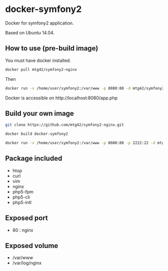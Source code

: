 # docker-symfony2

Docker for symfony2 application.

Based on Ubuntu 14.04.

## How to use (pre-build image)

You must have docker installed.

```bash
docker pull mtg42/symfony2-nginx
```

Then

```bash
docker run -v /home/user/symfony2:/var/www -p 8080:80 -d mtg42/symfony2-nginx
```

Docker is accessible on http://localhost:8080/app.php

## Build your own image

```bash
git clone https://github.com/mtg42/symfony2-nginx.git
```

```bash
docker build docker-symfony2
```

```bash
docker run -v /home/user/symfony2:/var/www -p 8080:80 -p 2222:22 -d mtg42/symfony2-nginx
```

## Package included
* htop
* curl
* vim
* nginx
* php5-fpm
* php5-cli
* php5-intl

## Exposed port
* 80 : nginx

## Exposed volume
* /var/www
* /var/log/nginx
